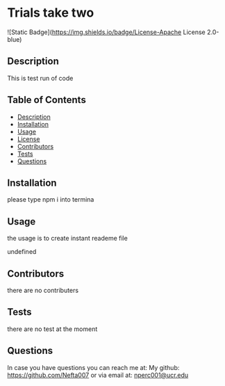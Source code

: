 # Trials take two
  ![Static Badge](https://img.shields.io/badge/License-Apache License 2.0-blue)

  ## Description

  This is test run of code

  ## Table of Contents

  - [Description](#description)
  - [Installation](#installation)
  - [Usage](#usage)
  - [License](#license)
  - [Contributors](#contributors)
  - [Tests](#tests)
  - [Questions](#questions)

  ## Installation
  please type npm i into termina

  ## Usage
  the usage is to create instant reademe file

  undefined

  ## Contributors
  there are no contributers

  ## Tests
  there are no test at the moment

  ## Questions
  In case you have questions you can reach me at:
  My github: https://github.com/Nefta007 or
  via email at: nperc001@ucr.edu
  